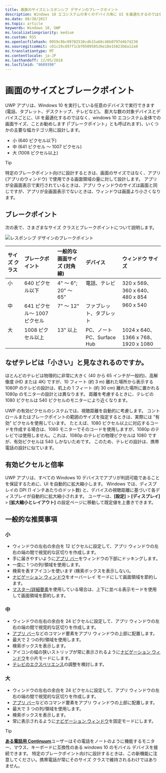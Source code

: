 ```yaml
---
title: 画面のサイズとレスポンシブ デザインのブレークポイント
description: Windows 10 エコシステムの多くのデバイス用に UI を最適化するのではなく、ブレークポイントと呼ばれるいくつかの主要な幅カテゴリ用に設計することをお勧めします。
ms.date: 08/30/2017
ms.topic: article
keywords: Windows 10, UWP
ms.localizationpriority: medium
ms.custom: RS5
ms.openlocfilehash: 0959c9bc09782538cdb15a68c46b0797d4b7d230
ms.sourcegitcommit: c01c29cd97f1cbf050950526e18e15823b6a12a0
ms.translationtype: MT
ms.contentlocale: ja-JP
ms.lasthandoff: 12/05/2018
ms.locfileid: "8689398"
---
```

#  <a name="screen-sizes-and-breakpoints"></a>画面のサイズとブレークポイント

UWP アプリは、Windows 10 を実行している任意のデバイスで実行できます (電話、タブレット、デスクトップ、テレビなど)。 膨大な数の対象デバイスとデバイスごとに、UI を最適化するのではなく、windows 10 エコシステム全体での画面サイズ、ことお勧めします (「ブレークポイント」とも呼ばれます)、いくつかの主要な幅カテゴリ用に設計します。 
- 小 (640 ピクセル以下)
- 中 (641 ピクセル ～ 1007 ピクセル)
- 大 (1008 ピクセル以上)

> [!TIP]
> 特定のブレークポイント向けに設計するときは、画面のサイズではなく、アプリ (アプリのウィンドウ) で使用できる画面領域の量に対して設計します。 アプリが全画面表示で実行されているときは、アプリ ウィンドウのサイズは画面と同じですが、アプリが全画面表示でないときは、ウィンドウは画面より小さくなります。

## <a name="breakpoints"></a>ブレークポイント
次の表で、さまざまなサイズ クラスとブレークポイントについて説明します。

![レスポンシブ デザインのブレークポイント](images/breakpoints/size-classes.svg)

<table>
<thead>
<tr class="header">
<th align="left">サイズ クラス</th>
<th align="left">ブレークポイント</th>
<th align="left">一般的な画面サイズ (対角線)</th>
<th align="left">デバイス</th>
<th align="left">ウィンドウ サイズ</th>
</tr>
</thead>
<tbody>
<tr class="even">
<td style="vertical-align:top;">小</td>
<td style="vertical-align:top;">640 ピクセル以下</td>
<td style="vertical-align:top;">4&quot; ～ 6&quot;; 20&quot; ～ 65&quot;</td>
<td style="vertical-align:top;">電話、テレビ</td>
<td style="vertical-align:top;">320 x 569、360 x 640、480 x 854</td>
</tr>
<tr class="odd">
<td style="vertical-align:top;">中</td>
<td style="vertical-align:top;">641 ピクセル～ 1007 ピクセル</td>
<td style="vertical-align:top;">7&quot; ～ 12&quot;</td>
<td style="vertical-align:top;">ファブレット、タブレット</td>
<td style="vertical-align:top;">960 x 540</td>
</tr>
<tr class="even">
<td style="vertical-align:top;">大</td>
<td style="vertical-align:top;">1008 ピクセル以上</td>
<td style="vertical-align:top;">13&quot; 以上</td>
<td style="vertical-align:top;">PC、ノート PC、Surface Hub</td>
<td style="vertical-align:top;">1024 x 640、1366 x 768、1920 x 1080</td>
</tr>
</tbody>
</table>

## <a name="why-are-tvs-considered-small"></a>なぜテレビは「小さい」と見なされるのですか。 

ほとんどのテレビは物理的に非常に大きく (40 から 65 インチが一般的)、高解像度 (HD または 4K) ですが、10 フィート (約 3 m) 離れた場所から表示する 1080P のテレビの設計は、机上の 1 フィート (約 30 cm) 離れた場所に置かれる 1080p のモニターの設計とは異なります。 距離を考慮するときに、テレビの 1080 ピクセルは 540 ピクセルのモニターにより近くなります。

UWP の有効ピクセルのシステムでは、視聴距離を自動的に考慮します。 コントロールまたはブレークポイントの範囲のサイズを指定するときは、実際には "有効" ピクセルを使用しています。 たとえば、1080 ピクセル以上に対応するコードを作成する場合は、1080 モニターでそのコードを使用しますが、1080p のテレビでは使用しません。これは、1080p のテレビの物理ピクセルは 1080 ですが、有効ピクセルは 540 しかないためです。 このため、テレビの設計は、携帯電話の設計に似ています。

## <a name="effective-pixels-and-scale-factor"></a>有効ピクセルと倍率

UWP アプリは、すべての Windows 10 デバイスでアプリが判読可能であることを保証するために、UI を自動的に拡大縮小します。 Windows では、ディスプレイの DPI (1 インチあたりのドット数) と、デバイスの視聴距離に基づいて各ディスプレイが自動的に拡大縮小されます。 ユーザーは、**[設定]** > **[ディスプレイ]** > **[拡大縮小とレイアウト]** の設定ページに移動して既定値を上書きできます。 


## <a name="general-recommendations"></a>一般的な推奨事項

### <a name="small"></a>小
- ウィンドウの左右の余白を 12 ピクセルに設定して、アプリ ウィンドウの左右の端の間で視覚的な区切りを作成します。
- 手に届きやすいように[アプリ バー](../controls-and-patterns/app-bars.md)をウィンドウの下部にドッキングします。
- 一度に 1 つの列/領域を使用します。
- 検索を表すアイコンを使います (検索ボックスを表示しない)。
- [ナビゲーション ウィンドウ](../controls-and-patterns/navigationview.md)をオーバーレイ モードにして画面領域を節約します。
- [マスター/詳細要素](../controls-and-patterns/master-details.md)を使用している場合は、上下に並べる表示モードを使用して画面領域を節約します。

### <a name="medium"></a>中
- ウィンドウの左右の余白を 24 ピクセルに設定して、アプリ ウィンドウの左右の端の間で視覚的な区切りを作成します。
- [アプリ バー](../controls-and-patterns/app-bars.md)などのコマンド要素をアプリ ウィンドウの上部に配置します。
- 最大で 2 つの列/領域を使用します。
- 検索ボックスを表示します。
- アイコンの幅の狭いストリップが常に表示されるように[ナビゲーション ウィンドウ](../controls-and-patterns/navigationview.md)を小片モードにします。
- [テレビのエクスペリエンス](http://go.microsoft.com/fwlink/?LinkId=760736)の調整を検討します。

### <a name="large"></a>大
- ウィンドウの左右の余白を 24 ピクセルに設定して、アプリ ウィンドウの左右の端の間で視覚的な区切りを作成します。
- [アプリ バー](../controls-and-patterns/app-bars.md)などのコマンド要素をアプリ ウィンドウの上部に配置します。
- 最大で 3 つの列/領域を使用します。
- 検索ボックスを表示します。
- 常に表示されるように[ナビゲーション ウィンドウ](../controls-and-patterns/navigationview.md)を固定モードにします。

>[!TIP] 
> [**ある電話用 Continuum**](http://go.microsoft.com/fwlink/p/?LinkID=699431)ユーザーはその電話をノートのように機能するモニター、マウス、キーボードに互換性のある windows 10 のモバイル デバイスを接続できます。 特定のブレークポイント向けに設計するときは、この新機能に注意してください。携帯電話が常にそのサイズ クラスで維持されるわけではありません。


